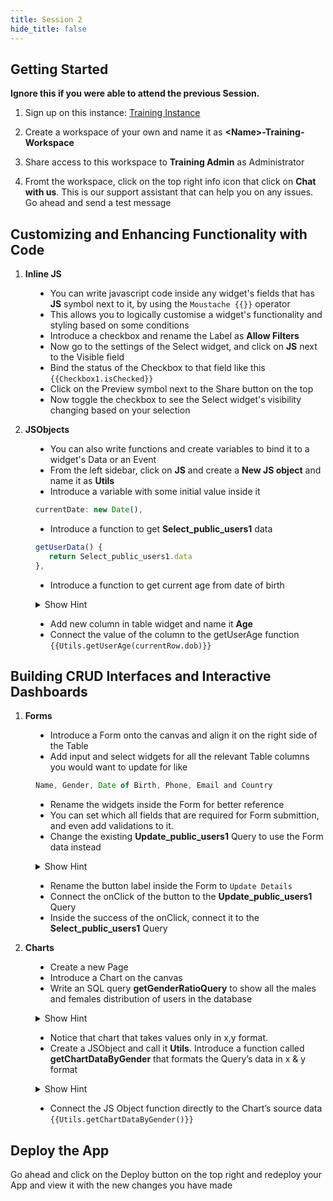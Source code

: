 ```yaml
---
title: Session 2
hide_title: false
---
```


<!-- vale off -->

## Getting Started 

**Ignore this if you were able to attend the previous Session.**

1. Sign up on this instance: [Training Instance](https://training.app.appsmith.com/user/signup)

2. Create a workspace of your own and name it as **\<Name\>-Training-Workspace**

3. Share access to this workspace to **Training Admin** as Administrator

4. Fromt the workspace, click on the top right info icon that click on **Chat with us**. This is our support assistant that can help you on any issues. Go ahead and send a test message

## Customizing and Enhancing Functionality with Code

1. **Inline JS**

<dd>

* You can write javascript code inside any widget's fields that has **JS** symbol next to it, by using the `Moustache {{}}` operator
* This allows you to logically customise a widget's functionality and styling based on some conditions
* Introduce a checkbox and rename the Label as **Allow Filters**
* Now go to the settings of the Select widget, and click on **JS** next to the Visible field
* Bind the status of the Checkbox to that field like this `{{Checkbox1.isChecked}}`
* Click on the Preview symbol next to the Share button on the top
* Now toggle the checkbox to see the Select widget's visibility changing based on your selection

</dd>

2. **JSObjects**

<dd>

* You can also write functions and create variables to bind it to a widget's Data or an Event
* From the left sidebar, click on **JS** and create a **New JS object** and name it as **Utils**
* Introduce a variable with some initial value inside it
```jsx
currentDate: new Date(),
```
* Introduce a function to get **Select_public_users1** data
```jsx
getUserData() {
   return Select_public_users1.data
},
```
* Introduce a function to get current age from date of birth
<details>
  <summary>Show Hint</summary>
  <div>
    ```jsx
    getUserAge(dob) {
        return moment(this.currentDate).diff(moment(dob), ‘years’)
    }
    ```
  </div>
</details>

* Add new column in table widget and name it **Age**
* Connect the value of the column to the getUserAge function
`{{Utils.getUserAge(currentRow.dob)}}`

</dd>

## Building CRUD Interfaces and Interactive Dashboards

1. **Forms**

<dd>

* Introduce a Form onto the canvas and align it on the right side of the Table
* Add input and select widgets for all the relevant Table columns you would want to update for like 
```jsx
Name, Gender, Date of Birth, Phone, Email and Country
```
* Rename the widgets inside the Form for better reference
* You can set which all fields that are required for Form submittion, and even add validations to it.
* Change the existing **Update_public_users1** Query to use the Form data instead
<details>
  <summary>Show Hint</summary>
  <div>
    ```jsx
    UPDATE public.users SET
    "gender"= '{{Form1.data.gender}}',
    "dob"= '{{Form1.data.dob}}',
    "phone"= '{{Form1.data.phone}}',
    "email"= '{{Form1.data.email}}',
    "country"= '{{Form1.data.country}}',
    "name"= '{{Form1.data.name}}',
    "updated_at"= '{{new Date()}}'
    WHERE "id"= {{Table1.selectedRow.id}};
    ```
    The above is just a sample solution. Ensure you correctly refer to the widgets' names you had renamed in the Form, within this **Query** when you copy pasting it.
  </div>
</details>

* Rename the button label inside the Form to `Update Details`
* Connect the onClick of the button to the **Update_public_users1** Query
* Inside the success of the onClick, connect it to the **Select_public_users1** Query

</dd>

2. **Charts**

<dd>

* Create a new Page
* Introduce a Chart on the canvas
* Write an SQL query **getGenderRatioQuery** to show all the males and females distribution of users in the database
<details>
  <summary>Show Hint</summary>
  <div>
    ```jsx
    SELECT gender, COUNT(*) FROM public."users" group by gender;
    ```
  </div>
</details>

* Notice that chart that takes values only in x,y format.
* Create a JSObject and call it **Utils**.  Introduce a function called **getChartDataByGender** that formats the Query’s data in x & y format
<details>
  <summary>Show Hint</summary>
  <div>
   ```jsx
    getChartDataByGender: () => {
      return getGenderRatioQuery.data.map(item => {
        return {
          x: item.gender,
          y: item.count
        };
      )
    }
    ```
  </div>
</details>

* Connect the JS Object function directly to the Chart’s source data `{{Utils.getChartDataByGender()}}`

</dd>

## Deploy the App
Go ahead and click on the Deploy button on the top right and redeploy your App and view it with the new changes you have made